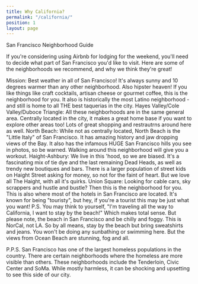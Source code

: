 ```yaml
---
title: Why California?
permalink: "/california/"
position: 1
layout: page
---
```


San Francisco Neighborhood Guide

If you're considering using Airbnb for lodging for the weekend, you'll need to decide what part of San Francisco you'd like to visit. Here are some of the neighborhoods we recommend, and why we think they're great!

Mission: Best weather in all of San Francisco! It's always sunny and 10 degrees warmer than any other neighborhood. Also hipster heaven! If you like things like craft cocktails, artisan cheese or gourmet coffee, this is the neighborhood for you. It also is historically the most Latino neighborhood - and still is home to all THE best taquerias in the city.
Hayes Valley/Cole Valley/Duboce Triangle: All these neighborhoods are in the same general area. Centrally located in the city, it makes a great home base if you want to explore other areas too! Lots of great shopping and restrautrns around here as well.
North Beach: While not as centrally located, North Beach is the "Little Italy" of San Francisco. It has amazing history and jaw dropping views of the Bay. It also has the infamous HUGE San Francisco hills you see in photos, so be warned. Walking around this neighborhood will give you a workout.
Haight-Ashbury: We live in this 'hood, so we are biased. It's a fascinating mix of tie dye and the last remaining Dead Heads, as well as trendy new boutiques and bars. There is a larger population of street kids on Haight Street asking for money, so not for the faint of heart. But we love all The Haight, with all it's quirks.
Union Square: Looking for cable cars, sky scrappers and hustle and bustle? Then this is the neighborhood for you. This is also where most of the hotels in San Francisco are located. It's known for being "touristy", but hey, if you're a tourist this may be just what you want!
P.S.  You may think to yourself, "I'm traveling all the way to California, I want to stay by the beach!" Which makes total sense. But please note, the beach in San Francisco and be chilly and foggy. This is NorCal, not LA. So by all means, stay by the beach but bring sweatshirts and jeans. You won't be doing any sunbathing or swimming here. But the views from Ocean Beach are stunning, fog and all.

P.P.S. San Francisco has one of the largest homeless populations in the country. There are certain neighborhoods where the homeless are more visible than others. These neighborhoods include the Tenderloin, Civic Center and SoMa. While mostly harmless, it can be shocking and upsetting to see this side of our city.

